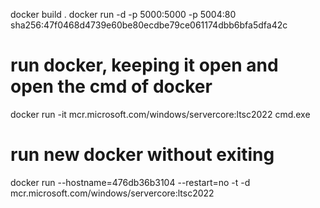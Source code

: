 docker build .
docker run -d -p 5000:5000 -p 5004:80 sha256:47f0468d4739e60be80ecdbe79ce061174dbb6bfa5dfa42c

# run docker, keeping it open and open the cmd of docker
docker run -it mcr.microsoft.com/windows/servercore:ltsc2022 cmd.exe

# run new docker without exiting
docker run --hostname=476db36b3104 --restart=no -t -d mcr.microsoft.com/windows/servercore:ltsc2022